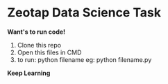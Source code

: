 # Zeotap Data Science Task

**Want's to run code!**
1. Clone this repo
2. Open this files in CMD
3. to run: python filename
   eg: python filename.py

















**Keep Learning**
